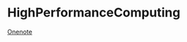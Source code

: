 # HighPerformanceComputing

[Onenote](https://onedrive.live.com/redir?resid=E57CD436CD4D5D45%21106&page=Edit&wd=target%28High%20Performance%20computing.one%7Cd24e5f10-5e33-3547-88aa-a92ec8560106%2F%29&wdorigin=717)
